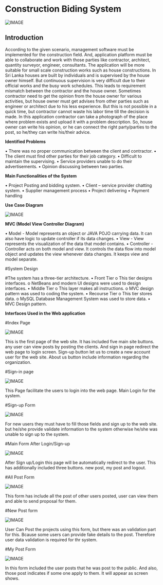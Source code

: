 # Construction Biding System

![IMAGE](https://i.ibb.co/Vt9pzgX/1.png)

## Introduction
According to the given scenario, management software must be implemented for the construction
field. And, application platform must be able to collaborate and work with those parties like
contractor, architect, quantity surveyor, engineer, consultants. The application will be more
suitable for small scale construction works such as house constructions. In Sri Lanka 
houses are built by individuals and is supervised by the house owner himself. But continuous
supervision is very difficult due to their official works and the busy work schedules. 
This leads to requirement mismatch between the contractor and the house owner. Sometimes 
contractor need to get the opinion from the house owner for various activities, but house 
owner must get advises from other parties such as engineer or architect due to his less 
experience. But this is not possible in a quick time, but contractor cannot waste his labor
time till the decision is made. In this application contractor can take a photograph of the 
place where problem exists and upload it with a problem description. So, house owner can
write his opinion, or he can connect the right party/parties to the post, so he/they can 
write his/their advice.

**Identified Problems**

• There was no proper communication between the client and contractor.
• The client must find other parties for their job category.
• Difficult to maintain the supervising.
• Service providers unable to do their advertisements.
• Opinion discussing between two parties.


**Main Functionalities of the System**

• Project Posting and bidding system.
• Client – service provider chatting system.
• Supplier management process
• Project delivering
• Payment handling

**Use Case Diagram**

![IMAGE](https://i.ibb.co/TKdqCGF/8.png)


**MVC (Model View Controller Diagram)**

• Model - Model represents an object or JAVA POJO carrying data. It can also have logic to
 update controller if its data changes.
• View - View represents the visualization of the data that model contains.
• Controller - Controller acts on both model and view. It controls the data flow into model 
object and updates the view whenever data changes. It keeps view and model separate.

#System Design

#The system has a three-tier architecture.
• Front Tier
        o This tier designs interfaces.
        o NetBeans and modern UI designs were used to design interfaces.
• Middle Tier
        o This layer makes all instructions.
        o MVC design pattern was used to coding the system.
• Recourse Tier
        o This tier stores data.
        o MySQL Database Management System was used to store data.
• MVC Design pattern.

**Interfaces Used in the Web application**

#Index Page

![IMAGE](https://i.ibb.co/Vt9pzgX/1.png)

This is the first page of the web site. It has included five main site buttons. any user can 
view posts by posting the clients. And sign in page redirect the web page to login screen. 
Sign-up button let us to create a new account user for the web site. About us button include 
information regarding the organization.

#Sign-in page

![IMAGE](https://i.ibb.co/M5Yq1CX/2.png)

This Page facilitate the users to login into the web page. Main Login for the system.


#Sign-up Form


![IMAGE](https://i.ibb.co/YNqyQMf/3.png)

For new users they must have to fill those fields and sign up to the web site. but he/she 
provide validate information to the system otherwise he/she was unable to sign up to the system.

#Main Form After Login/Sign-up


![IMAGE](https://i.ibb.co/CPd7J8G/4.png)

After Sign up/Login this page will be automatically redirect to the user. This has additionally
 included three buttons. new post, my post and logout.


 #All Post Form

![IMAGE](https://i.ibb.co/K27tgph/5.png)

This form has include all the post of other users posted, user can view them and able to send 
proposal for them.


#New Post form

![IMAGE](https://i.ibb.co/V0G2YkN/6.png)

User Can Post the projects using this form, but there was an validation part for this. Bcause 
some users can provide fake details to the post. Therefore user data validation is required 
for thr system.

#My Post Form


![IMAGE](https://i.ibb.co/YN7g2D8/7.png)

In this form included the user posts that he was post to the public. And also, those post 
indicates if some one apply to them. It will appear as screen shows.
